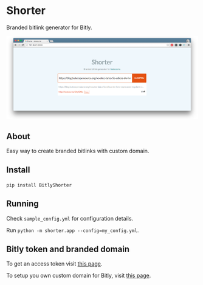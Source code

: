 # Shorter

Branded bitlink generator for Bitly.

![Screenshot](./screenshot.png)

## About

Easy way to create branded bitlinks with custom domain.

## Install

`pip install BitlyShorter`

## Running

Check `sample_config.yml` for configuration details.

Run `python -m shorter.app --config=my_config.yml`.

## Bitly token and branded domain

To get an access token visit [this page](https://bitly.com/a/oauth_apps).

To setup you own custom domain for Bitly, visit [this page](https://bitly.com/a/settings/advanced).
